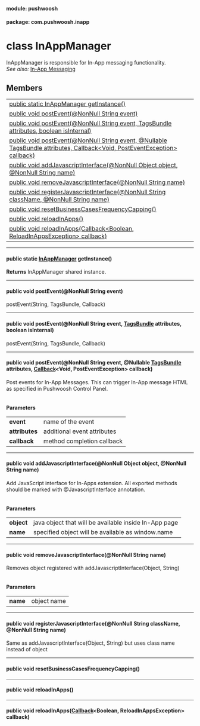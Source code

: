 
#### module: pushwoosh  

#### package: com.pushwoosh.inapp  

# <a name="heading"></a>class InAppManager  
InAppManager is responsible for In-App messaging functionality.<br/><em>See also:</em> <a href="https://docs.pushwoosh.com/platform-docs/automation/behavior-based-messaging/in-app-messaging">In-App Messaging</a>
## Members  

<table>
	<tr>
		<td><a href="#1a967a88de0a2694725d245cb815cac3ba">public static InAppManager getInstance()</a></td>
	</tr>
	<tr>
		<td><a href="#1a5ade44e97fd373900a99145fd37d19b1">public void postEvent(@NonNull String event)</a></td>
	</tr>
	<tr>
		<td><a href="#1a1a8a9722e5e904191c7ce5ae58c29c8a">public void postEvent(@NonNull String event, TagsBundle attributes, boolean isInternal)</a></td>
	</tr>
	<tr>
		<td><a href="#1ad74b43d9963f9d858160da6486268292">public void postEvent(@NonNull String event, @Nullable TagsBundle attributes, Callback&lt;Void, PostEventException&gt; callback)</a></td>
	</tr>
	<tr>
		<td><a href="#1a6b671e483ce5a251147cd4eb7397d09a">public void addJavascriptInterface(@NonNull Object object, @NonNull String name)</a></td>
	</tr>
	<tr>
		<td><a href="#1acf42a9dd72e6f8db1aee936a83bfc7b2">public void removeJavascriptInterface(@NonNull String name)</a></td>
	</tr>
	<tr>
		<td><a href="#1aea84ded35a2122ff7b1a742d60662a6c">public void registerJavascriptInterface(@NonNull String className, @NonNull String name)</a></td>
	</tr>
	<tr>
		<td><a href="#1acebd9eaf8d63b3623dac869283b34894">public void resetBusinessCasesFrequencyCapping()</a></td>
	</tr>
	<tr>
		<td><a href="#1a7a35318e8fbceca7956ec64f16e1e6c4">public void reloadInApps()</a></td>
	</tr>
	<tr>
		<td><a href="#1a3e8a453502386f0962ea0ba977624fff">public void reloadInApps(Callback&lt;Boolean, ReloadInAppsException&gt; callback)</a></td>
	</tr>
</table>


----------  
  

#### <a name="1a967a88de0a2694725d245cb815cac3ba"></a>public static <a href="#heading">InAppManager</a> getInstance()  
<strong>Returns</strong> InAppManager shared instance. 

----------  
  

#### <a name="1a5ade44e97fd373900a99145fd37d19b1"></a>public void postEvent(@NonNull String event)  
postEvent(String, TagsBundle, Callback)

----------  
  

#### <a name="1a1a8a9722e5e904191c7ce5ae58c29c8a"></a>public void postEvent(@NonNull String event, <a href="../tags/TagsBundle.md">TagsBundle</a> attributes, boolean isInternal)  
postEvent(String, TagsBundle, Callback)

----------  
  

#### <a name="1ad74b43d9963f9d858160da6486268292"></a>public void postEvent(@NonNull String event, @Nullable <a href="../tags/TagsBundle.md">TagsBundle</a> attributes, <a href="../function/Callback.md">Callback</a>&lt;Void, PostEventException&gt; callback)  
Post events for In-App Messages. This can trigger In-App message HTML as specified in Pushwoosh Control Panel.<br/><br/><br/><strong>Parameters</strong><br/>
<table>
	<tr>
		<td><strong>event</strong></td>
		<td>name of the event </td>
	</tr>
	<tr>
		<td><strong>attributes</strong></td>
		<td>additional event attributes </td>
	</tr>
	<tr>
		<td><strong>callback</strong></td>
		<td>method completion callback </td>
	</tr>
</table>


----------  
  

#### <a name="1a6b671e483ce5a251147cd4eb7397d09a"></a>public void addJavascriptInterface(@NonNull Object object, @NonNull String name)  
Add JavaScript interface for In-Apps extension. All exported methods should be marked with @JavascriptInterface annotation.<br/><br/><br/><strong>Parameters</strong><br/>
<table>
	<tr>
		<td><strong>object</strong></td>
		<td>java object that will be available inside In-App page </td>
	</tr>
	<tr>
		<td><strong>name</strong></td>
		<td>specified object will be available as window.name</td>
	</tr>
</table>


----------  
  

#### <a name="1acf42a9dd72e6f8db1aee936a83bfc7b2"></a>public void removeJavascriptInterface(@NonNull String name)  
Removes object registered with addJavascriptInterface(Object, String)<br/><br/><br/><strong>Parameters</strong><br/>
<table>
	<tr>
		<td><strong>name</strong></td>
		<td>object name </td>
	</tr>
</table>


----------  
  

#### <a name="1aea84ded35a2122ff7b1a742d60662a6c"></a>public void registerJavascriptInterface(@NonNull String className, @NonNull String name)  
Same as addJavascriptInterface(Object, String) but uses class name instead of object 

----------  
  

#### <a name="1acebd9eaf8d63b3623dac869283b34894"></a>public void resetBusinessCasesFrequencyCapping()  


----------  
  

#### <a name="1a7a35318e8fbceca7956ec64f16e1e6c4"></a>public void reloadInApps()  


----------  
  

#### <a name="1a3e8a453502386f0962ea0ba977624fff"></a>public void reloadInApps(<a href="../function/Callback.md">Callback</a>&lt;Boolean, ReloadInAppsException&gt; callback)  
